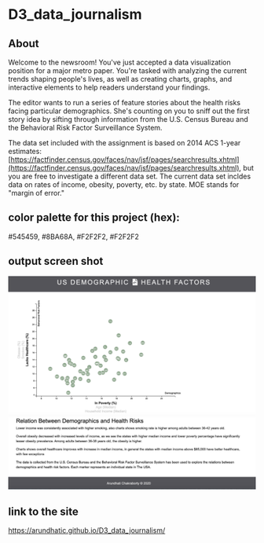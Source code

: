 # D3_data_journalism

## About

Welcome to the newsroom! You've just accepted a data visualization position for a major metro paper. You're tasked with analyzing the current trends shaping people's lives, as well as creating charts, graphs, and interactive elements to help readers understand your findings.

The editor wants to run a series of feature stories about the health risks facing particular demographics. She's counting on you to sniff out the first story idea by sifting through information from the U.S. Census Bureau and the Behavioral Risk Factor Surveillance System.

The data set included with the assignment is based on 2014 ACS 1-year estimates: [https://factfinder.census.gov/faces/nav/jsf/pages/searchresults.xhtml](https://factfinder.census.gov/faces/nav/jsf/pages/searchresults.xhtml), but you are free to investigate a different data set. The current data set incldes data on rates of income, obesity, poverty, etc. by state. MOE stands for "margin of error."

## color palette for this project (hex):

#545459, #8BA68A, #F2F2F2, #F2F2F2

## output screen shot

![](screen_shots/screen_shot3.png)
![](screen_shots/screen_shot4.png)

## link to the site

https://arundhatic.github.io/D3_data_journalism/